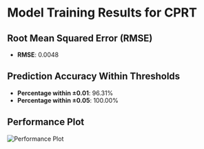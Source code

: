 # Model Training Results for CPRT

## Root Mean Squared Error (RMSE)
- **RMSE**: 0.0048

## Prediction Accuracy Within Thresholds
- **Percentage within ±0.01**: 96.31%
- **Percentage within ±0.05**: 100.00%

## Performance Plot
![Performance Plot](../imgs/CPRT.png)
